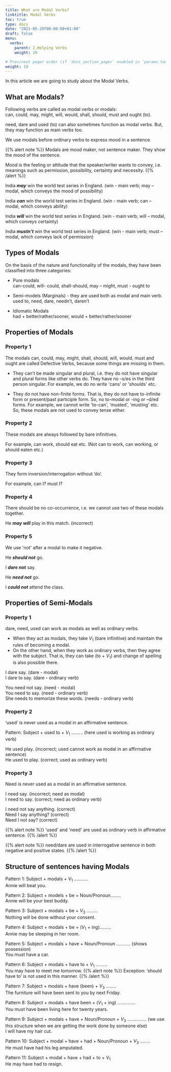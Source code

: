 ```yaml
---
title: What are Modal Verbs? 
linktitle: Modal Verbs  
toc: true
type: docs
date: "2021-05-29T00:00:00+01:00"
draft: false
menu:
  verbs:
    parent: 2.Helping Verbs
    weight: 19

# Prev/next pager order (if `docs_section_pager` enabled in `params.toml`)
weight: 19
---
```


In this article we are going to study about the Modal Verbs. 

## What are Modals?

Following verbs are called as modal verbs or modals: <br>
can, could, may, might, will, would, shall, should, must and ought (to). 

need, dare and used (to) can also sometimes function as modal verbs. But, they may function as main verbs too. 

We use modals before ordinary verbs to express mood in a sentence.

{{% alert note %}}
Modals are mood maker, not sentence maker. They show the mood of the sentence. 

Mood is the feeling or attitude that the speaker/writer wants to convey, i.e. meanings such as permission, possibility, certainty and necessity. 
{{% /alert %}}

India ***may*** win the world test series in England. (win - main verb; may – modal, which conveys the mood of possibility)

India ***can*** win the world test series in England. (win - main verb; can – modal, which conveys ability)

India ***will*** win the world test series in England. (win - main verb; will – modal, which conveys certainty)

India ***mustn’t*** win the world test series in England. (win - main verb; must – modal, which conveys lack of permission)


## Types of Modals 

On the basis of the nature and functionality of the modals, they have been classified into three categories:

* Pure modals	<br>
can-could, will- could, shall-should, may – might, must - ought to

* Semi-models (Marginals) - they are used both as modal and main verb. <br>
used to, need, dare, needn’t, daren’t

* Idiomatic Modals <br>
had + better/rather/sooner, would + better/rather/sooner


## Properties of Modals 

### Property 1

The modals can, could, may, might, shall, should, will, would, must and ought are called Defective Verbs, because some things are missing in them. 

* They can’t be made singular and plural, i.e. they do not have singular and plural forms like other verbs do. They have no –s/es in the third person singular. For example, we do no write 'cans' or 'shoulds' etc. 

* They do not have non-finite forms. That is, they do not have to-infinite form or present/past participle form. So, no to-modal or -ing or –d/ed forms. For example, we cannot write 'to-can', 'musted', 'musting' etc. So, these modals are not used to convey tense either. 

### Property 2

These modals are always followed by bare infinitives.  

For example, can work, should eat etc. (Not can to work, can working, or should eaten etc.) 

### Property 3

They form inversion/interrogation without ‘do‘.

For example, can I? must I?

### Property 4

There should be no co-occurrence, i.e. we cannot use two of these modals together. 

He ***<span class="mak-text-color-incorrect">may will</span>*** play in this match. (incorrect)

### Property 5

We use 'not' after a modal to make it negative. 

He ***should not*** go.

I ***dare not*** say.

He ***need not*** go.

I ***could not*** attend the class. 


## Properties of Semi-Modals  

### Property 1

dare, need, used can work as modals as well as ordinary verbs. 

* When they act as modals, they take $V_1$ (bare infinitive) and maintain the rules of becoming a modal. 
* On the other hand, when they work as ordinary verbs, then they agree with the subject. That is, they can take (to + $V_1$) and change of spelling is also possible there. 

I dare say. (dare - modal) <br>
I dare to say. (dare - ordinary verb)

You need not say. (need - modal) <br>
You need to say. (need - ordinary verb) <br>
She needs to memorize these words. (needs - ordinary verb) 

<!-- He used not go. (used - modal) <br>
He used to go. (used - ordinary verb) -->

### Property 2 

‘used’ is never used as a modal in an affirmative sentence. 

Pattern: Subject + used to + $V_1$ ......... (here used is working as ordinary verb)

He used play. (incorrect; used cannot work as modal in an affirmative sentence) <br>
He used to play. (correct; used as ordinary verb)

<!-- Used he go? (correct) <br>
He used not go. (correct) <br> -->
<!-- Used he not go? (correct)  -->

### Property 3

Need is never used as a modal in an affirmative sentence. 

I need say. (incorrect; need as modal) <br>
I need to say. (correct; need as ordinary verb)

I need not say anything. (correct) <br>
Need I say anything? (correct) <br>
Need I not say? (correct) 

{{% alert note %}}
'used' and 'need' are used as ordinary verb in affirmative sentence.
{{% /alert %}} 

{{% alert note %}}
need/dare are used in interrogative sentence in both negative and positive states.
{{% /alert %}}


## Structure of sentences having Modals 

Pattern 1: Subject + modals + $V_1$ ........... <br>
Annie will beat you. 

Pattern 2: Subject + models + be + Noun/Pronoun........ <br>
Annie will be your best buddy. 

Pattern 3: Subject + modals + be + $V_3$ ......... <br>
Nothing will be done without your consent.

Pattern 4: Subject + modals + be + ($V_1$ + ing)......... <br>
Annie may be sleeping in her room.

Pattern 5: Subject + modals + have + Noun/Pronoun ........... (shows possession) <br>
You must have a car.

Pattern 6: Subject + modals + have to + $V_1$ ......... <br>
You may have to meet me tomorrow.
{{% alert note %}}
Exception: ‘should have to’ is not used in this manner.
{{% /alert %}}

Pattern 7: Subject + modals + have (been) + $V_3$ ........ <br>
The furniture will have been sent to you by next Friday.

Pattern 8: Subject + modals + have been + ($V_1$ + ing) .............. <br>
You must have been living here for twenty years.

Pattern 9: Subject + modals + have + Noun/Pronoun + $V_3$ ............... (we use this structure when we are getting the work done by someone else) <br>
I will have my hair cut. 

Pattern 10: Subject + modal + have + had + Noun/Pronoun + $V_3$ ........ <br>
He must have had his leg amputated.

Pattern 11: Subject + modal + have + had + to + $V_1$ <br>
He may have had to resign. 


